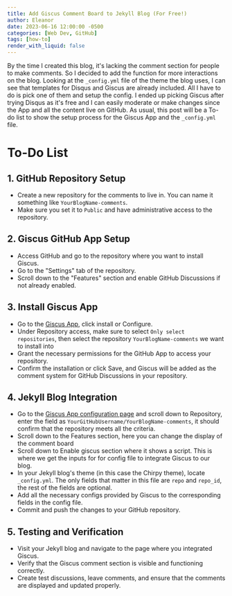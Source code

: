 ```yaml
---
title: Add Giscus Comment Board to Jekyll Blog (For Free!)
author: Eleanor
date: 2023-06-16 12:00:00 -0500
categories: [Web Dev, GitHub]
tags: [how-to]
render_with_liquid: false
---
```


By the time I created this blog, it's lacking the comment section for people to make comments. So I decided to add the function for more interactions on the blog. Looking at the `_config.yml` file of the theme the blog uses, I can see that templates for Disqus and Giscus are already included. All I have to do is pick one of them and setup the config. I ended up picking Giscus after trying Disqus as it's free and I can easily moderate or make changes since the App and all the content live on GitHub. As usual, this post will be a To-do list to show the setup process for the Giscus App and the `_config.yml` file.

# To-Do List

## 1. GitHub Repository Setup

- Create a new repository for the comments to live in. You can name it something like `YourBlogName-comments`.
- Make sure you set it to `Public` and have administrative access to the repository.

## 2. Giscus GitHub App Setup

- Access GitHub and go to the repository where you want to install Giscus.
- Go to the "Settings" tab of the repository.
- Scroll down to the "Features" section and enable GitHub Discussions if not already enabled.

## 3. Install Giscus App

- Go to the [Giscus App](https://github.com/apps/giscus), click install or Configure.
- Under Repository access, make sure to select `Only select repositories`, then select the repository `YourBlogName-comments` we want to install into
- Grant the necessary permissions for the GitHub App to access your repository.
- Confirm the installation or click Save, and Giscus will be added as the comment system for GitHub Discussions in your repository.

## 4. Jekyll Blog Integration

- Go to the [Giscus App configuration page](https://giscus.app/) and scroll down to Repository, enter the field as `YourGitHubUsername/YourBlogName-comments`, it should confirm that the repository meets all the criteria.
- Scroll down to the Features section, here you can change the display of the comment board
- Scroll down to Enable giscus section where it shows a script. This is where we get the inputs for for config file to integrate Giscus to our blog.
- In your Jekyll blog's theme (in this case the Chirpy theme), locate `_config.yml`. The only fields that matter in this file are `repo` and `repo_id`, the rest of the fields are optional.
- Add all the necessary configs provided by Giscus to the corresponding fields in the config file.
- Commit and push the changes to your GitHub repository.

## 5. Testing and Verification

- Visit your Jekyll blog and navigate to the page where you integrated Giscus.
- Verify that the Giscus comment section is visible and functioning correctly.
- Create test discussions, leave comments, and ensure that the comments are displayed and updated properly.